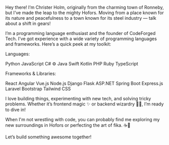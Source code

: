 
Hey there!
I’m Christer Holm, originally from the charming town of Ronneby, but I’ve made the leap to the mighty Hofors.  Moving from a place known for its nature and peacefulness to a town known for its steel industry — talk about a shift in gears!

I’m a programming language enthusiast and the founder of CodeForged Tech. I’ve got experience with a wide variety of programming languages and frameworks. Here’s a quick peek at my toolkit:

Languages:

Python 
JavaScript 
C# ⚙
Java 
Swift 
Kotlin 
PHP 
Ruby 
TypeScript 

Frameworks & Libraries:

React
Angular 
Vue.js
Node.js 
Django 
Flask
ASP.NET 
Spring Boot 
Express.js 
Laravel 
Bootstrap 
Tailwind CSS 

I love building things, experimenting with new tech, and solving tricky problems. Whether it’s frontend magic ✨ or backend wizardry 🧙‍♂️, I’m ready to dive in!

When I'm not wrestling with code, you can probably find me exploring my new surroundings in Hofors or perfecting the art of fika. ☕🍰

Let’s build something awesome together!
